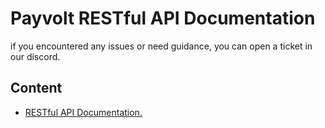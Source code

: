 # Payvolt RESTful API Documentation

if you encountered any issues or need guidance, you can open a ticket in our discord.

## Content

- [RESTful API Documentation.](https://github.com/payvolt-io/manual/blob/main/RESTAPI/Documentation.md)
